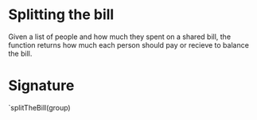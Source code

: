 # Splitting the bill

Given a list of people and how much they spent on a shared bill, the function returns how much each person should pay or recieve to balance the bill.

# Signature

`splitTheBill(group)

